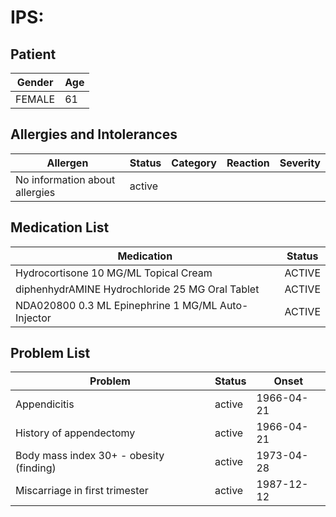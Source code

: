 # IPS:

## Patient

|Gender|Age|
|---|---|
|FEMALE|61|

## Allergies and Intolerances

|Allergen|Status|Category|Reaction|Severity|
|---|---|---|---|---|
|No information about allergies|active||||

## Medication List

|Medication|Status|
|---|---|
|Hydrocortisone 10 MG/ML Topical Cream|ACTIVE|
|diphenhydrAMINE Hydrochloride 25 MG Oral Tablet|ACTIVE|
|NDA020800 0.3 ML Epinephrine 1 MG/ML Auto-Injector|ACTIVE|

## Problem List

|Problem|Status|Onset|
|---|---|---|
|Appendicitis|active|1966-04-21|
|History of appendectomy|active|1966-04-21|
|Body mass index 30+ - obesity (finding)|active|1973-04-28|
|Miscarriage in first trimester|active|1987-12-12|
